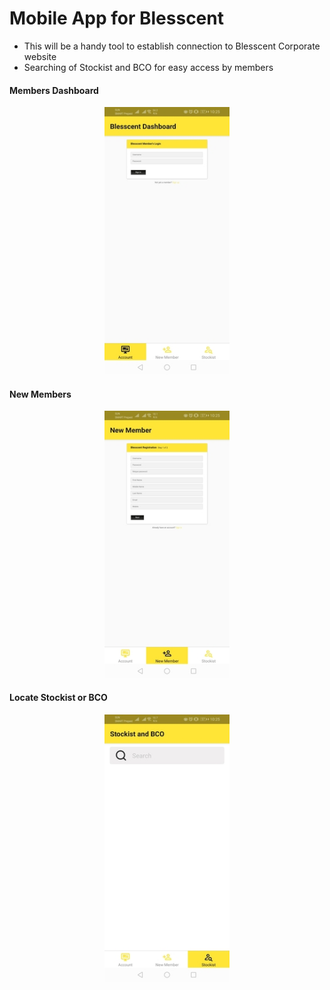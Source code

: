 # Mobile App for Blesscent
* This will be a handy tool to establish connection to Blesscent Corporate website
* Searching of Stockist and BCO for easy access by members

#### Members Dashboard
<div align="center">
    <img src="/assets/images/screen1-min.jpg" width="200px"</img> 
</div>

#### New Members
<div align="center">
    <img src="/assets/images/screen2-min.jpg" width="200px"</img> 
</div>

#### Locate Stockist or BCO
<div align="center">
    <img src="/assets/images/screen3-min.jpg" width="200px"</img> 
</div>
